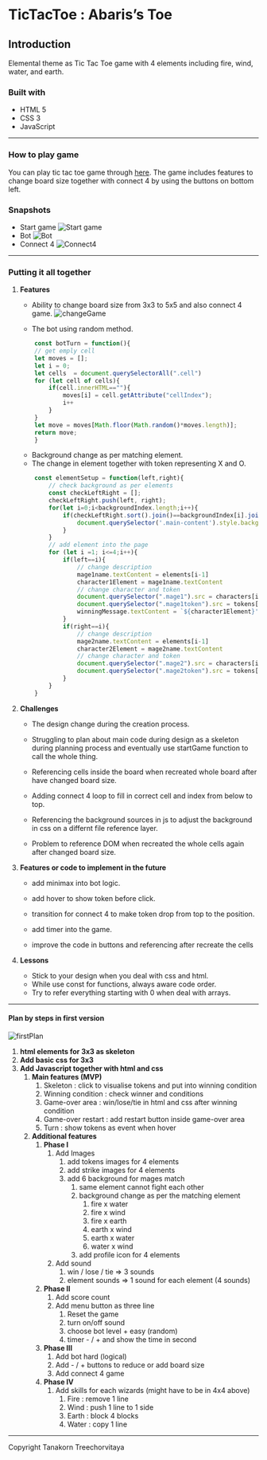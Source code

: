 # TicTacToe : Abaris’s Toe
## **Introduction**

Elemental theme as Tic Tac Toe game with 4 elements including fire, wind, water, and earth.

### **Built with**
- HTML 5 
- CSS 3
- JavaScript
---

### **How to play game**
You can play tic tac toe game through [here](https://tanakorntree.github.io/Project1-tictactoe/).
The game includes features to change board size together with connect 4 by using the buttons on bottom left.

### **Snapshots**
- Start game
![Start game](./images/screenshot/Start.png)
- Bot
![Bot](./images/screenshot/Bot.png)
- Connect 4
![Connect4](./images/screenshot/connect4.png)
---
### **Putting it all together**

1. **Features**
    - Ability to change board size from 3x3 to 5x5 and also connect 4 game.
    ![changeGame](./images/screenshot/buttons.png)

    - The bot using random method.
    ```JavaScript
        const botTurn = function(){
        // get emply cell
        let moves = [];
        let i = 0;
        let cells  = document.querySelectorAll(".cell")
        for (let cell of cells){
            if(cell.innerHTML==""){
                moves[i] = cell.getAttribute("cellIndex");
                i++
            }
        }
        let move = moves[Math.floor(Math.random()*moves.length)];
        return move;
        }
    ```

    - Background change as per matching element.
    - The change in element together with token representing X and O.
    ```JavaScript
        const elementSetup = function(left,right){
            // check background as per elements
            const checkLeftRight = [];
            checkLeftRight.push(left, right);
            for(let i=0;i<backgroundIndex.length;i++){
                if(checkLeftRight.sort().join()==backgroundIndex[i].join()){
                    document.querySelector('.main-content').style.backgroundImage = `url(${backgrounds[i]})`
                }
            }
            // add element into the page
            for (let i =1; i<=4;i++){
                if(left==i){
                    // change description
                    mage1name.textContent = elements[i-1]
                    character1Element = mage1name.textContent
                    // change character and token
                    document.querySelector(".mage1").src = characters[i-1]
                    document.querySelector(".mage1token").src = tokens[i-1]
                    winningMessage.textContent = `${character1Element}'s turn`
                }
                if(right==i){
                    // change description
                    mage2name.textContent = elements[i-1]
                    character2Element = mage2name.textContent
                    // change character and token
                    document.querySelector(".mage2").src = characters[i-1]
                    document.querySelector(".mage2token").src = tokens[i-1]
                }
            }
        }
    ```

2. **Challenges**
    - The design change during the creation process.

    - Struggling to plan about main code during design as a skeleton during planning process and eventually use startGame function to call the whole thing.

    - Referencing cells inside the board when recreated whole board after have changed board size.

    - Adding connect 4 loop to fill in correct cell and index from below to top.

    - Referencing the background sources in js to adjust the background in css on a differnt file reference layer.

    - Problem to reference DOM when recreated the whole cells again after changed board size.


3. **Features or code to implement in the future**
    - add minimax into bot logic.

    - add hover to show token before click.

    - transition for connect 4 to make token drop from top to the position.

    - add timer into the game.

    - improve the code in buttons and referencing after recreate the cells

4. **Lessons**
    - Stick to your design when you deal with css and html.
    - While use const for functions, always aware code order.
    - Try to refer everything starting with 0 when deal with arrays.

---
#### **Plan by steps in first version**
![firstPlan](./images/screenshot/Plan.png)
1. **html elements for 3x3 as skeleton**
2. **Add basic css for 3x3**
3. **Add Javascript together with html and css**
    1. **Main features (MVP)**
        1. Skeleton : click to visualise tokens and put into winning condition
        2. Winning condition : check winner and conditions
        3. Game-over area : win/lose/tie in html and css after winning condition
        4. Game-over restart : add restart button inside game-over area
        5. Turn : show tokens as event when hover
    2. **Additional features**
        1. **Phase I**
            1. Add Images
                1. add tokens images for 4 elements
                2. add strike images for 4 elements
                3.  add 6 background for mages match
                    1. same element cannot fight each other
                    2. background change as per the matching element
                        1. fire x water
                        2. fire x wind
                        3. fire x earth
                        4. earth x wind
                        5. earth x water
                        6. water x wind
                    3. add profile icon for 4 elements
            2. Add sound
                1. win / lose / tie ⇒ 3 sounds
                2. element sounds ⇒ 1 sound for each element (4 sounds)
        2. **Phase II**
            1. Add score count
            2. Add menu button as three line
                1. Reset the game
                2. turn on/off sound
                3. choose bot level + easy (random)
                4. timer - / + and show the time in second
        3. **Phase III**
            1. Add bot hard (logical)
            2. Add - / + buttons to reduce or add board size
            3. Add connect 4 game
        4. **Phase IV**
            1. Add skills for each wizards (might have to be in 4x4 above)
                1. Fire : remove 1 line
                2. Wind : push 1 line to 1 side
                3. Earth : block 4 blocks
                4. Water : copy 1 line

--- 

Copyright Tanakorn Treechorvitaya